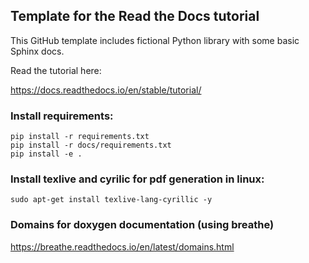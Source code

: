 ## Template for the Read the Docs tutorial


This GitHub template includes fictional Python library
with some basic Sphinx docs.

Read the tutorial here:

https://docs.readthedocs.io/en/stable/tutorial/

### Install requirements:
```
pip install -r requirements.txt
pip install -r docs/requirements.txt
pip install -e .
```


### Install texlive and cyrilic for pdf generation in linux:

```
sudo apt-get install texlive-lang-cyrillic -y
```

### Domains for doxygen documentation (using breathe)

https://breathe.readthedocs.io/en/latest/domains.html
